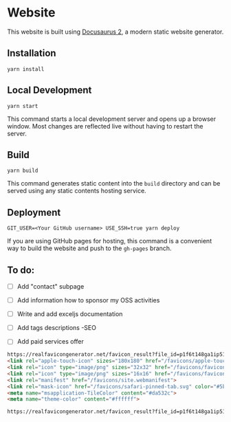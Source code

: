 # Website

This website is built using [Docusaurus 2](https://docusaurus.io/), a modern static website generator.

## Installation

```console
yarn install
```

## Local Development

```console
yarn start
```

This command starts a local development server and opens up a browser window. Most changes are reflected live without having to restart the server.

## Build

```console
yarn build
```

This command generates static content into the `build` directory and can be served using any static contents hosting service.

## Deployment

```console
GIT_USER=<Your GitHub username> USE_SSH=true yarn deploy
```

If you are using GitHub pages for hosting, this command is a convenient way to build the website and push to the `gh-pages` branch.

## To do:

* [ ] Add "contact" subpage
* [ ] Add information how to sponsor my OSS activities
* [ ] Write and add exceljs documentation
* [ ] Add tags descriptions -SEO
* [ ] Add paid services offer


```html
https://realfavicongenerator.net/favicon_result?file_id=p1f6t148ga1ip51qmu13p41pf11v1o6
<link rel="apple-touch-icon" sizes="180x180" href="/favicons/apple-touch-icon.png">
<link rel="icon" type="image/png" sizes="32x32" href="/favicons/favicon-32x32.png">
<link rel="icon" type="image/png" sizes="16x16" href="/favicons/favicon-16x16.png">
<link rel="manifest" href="/favicons/site.webmanifest">
<link rel="mask-icon" href="/favicons/safari-pinned-tab.svg" color="#5bbad5">
<meta name="msapplication-TileColor" content="#da532c">
<meta name="theme-color" content="#ffffff">

https://realfavicongenerator.net/favicon_result?file_id=p1f6t148ga1ip51qmu13p41pf11v1o6
```